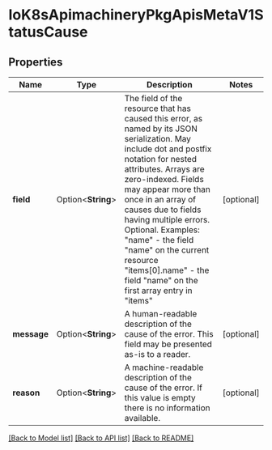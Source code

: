 # IoK8sApimachineryPkgApisMetaV1StatusCause

## Properties

Name | Type | Description | Notes
------------ | ------------- | ------------- | -------------
**field** | Option<**String**> | The field of the resource that has caused this error, as named by its JSON serialization. May include dot and postfix notation for nested attributes. Arrays are zero-indexed.  Fields may appear more than once in an array of causes due to fields having multiple errors. Optional.  Examples:   \"name\" - the field \"name\" on the current resource   \"items[0].name\" - the field \"name\" on the first array entry in \"items\" | [optional]
**message** | Option<**String**> | A human-readable description of the cause of the error.  This field may be presented as-is to a reader. | [optional]
**reason** | Option<**String**> | A machine-readable description of the cause of the error. If this value is empty there is no information available. | [optional]

[[Back to Model list]](../README.md#documentation-for-models) [[Back to API list]](../README.md#documentation-for-api-endpoints) [[Back to README]](../README.md)


